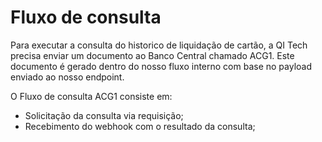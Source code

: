 # Fluxo de consulta

Para executar a consulta do historico de liquidação de cartão, a QI Tech precisa enviar um documento ao Banco Central chamado ACG1. Este documento é gerado dentro do nosso fluxo interno com base no payload enviado ao nosso endpoint.

O Fluxo de consulta ACG1 consiste em:

- Solicitação da consulta via requisição;
- Recebimento do webhook com o resultado da consulta;

